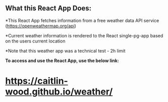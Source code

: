 
## What this React App Does: 

*This React App fetches information from a free weather data API service (https://openweathermap.org/api)

*Current weather information is rendered to the React single-pg-app based on the users current location

*Note that this weather app was a technical test - 2h limit


**To access and use the React App, use the below link:**

# https://caitlin-wood.github.io/weather/


